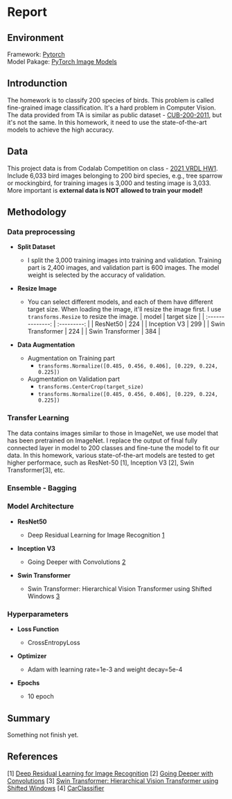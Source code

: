 # Report

## Environment

Framework: [Pytorch](https://pytorch.org/)  
Model Pakage: [PyTorch Image Models](https://github.com/rwightman/pytorch-image-models/)

## Introdunction

The homework is to classify 200 species of birds. This problem is called fine-grained image classification.
It's a hard problem in Computer Vision. The data provided from TA is similar as public dataset - [CUB-200-2011](http://www.vision.caltech.edu/visipedia/CUB-200-2011.html), but it's not the same. In this homework, it need to use the state-of-the-art models to achieve the high accuracy.

## Data

This project data is from Codalab Competition on class - [2021 VRDL HW1](https://competitions.codalab.org/competitions/35668?secret_key=09789b13-35ec-4928-ac0f-6c86631dda07). Include 6,033 bird images belonging to 200 bird species, e.g., tree sparrow or mockingbird, for training images is 3,000 and testing image is 3,033. More important is **external data is NOT allowed to train your model!**

## Methodology

### Data preprocessing

* **Split Dataset**
  * I split the 3,000 training images into training and validation. Training part is 2,400 images, and validation part is 600 images. The model weight is selected by the accuracy of validation.

* **Resize Image**
  * You can select different models, and each of them have different target size. When loading the image, it'll resize the image first. I use `transforms.Resize` to resize the image.
    |      model       | target size |
    | :--------------: | :---------: |
    |     ResNet50     |     224     |
    |   Inception V3   |     299     |
    | Swin Transformer |     224     |
    | Swin Transformer |     384     |

* **Data Augmentation**
  * Augmentation on Training part
    * `transforms.Normalize([0.485, 0.456, 0.406], [0.229, 0.224, 0.225])`
  * Augmentation on Validation part
    * `transforms.CenterCrop(target_size)`
    * `transforms.Normalize([0.485, 0.456, 0.406], [0.229, 0.224, 0.225])`

### Transfer Learning

The data contains images similar to those in ImageNet, we use model that has been pretrained on ImageNet. I replace the output of final fully connected layer in model to 200 classes and fine-tune the model to fit our data. In this homework, various state-of-the-art models are tested to get higher performace, such as ResNet-50 [1], Inception V3 [2], Swin Transformer[3], etc.

### Ensemble - Bagging

### Model Architecture

* **ResNet50**
  * Deep Residual Learning for Image Recognition [1](https://arxiv.org/abs/1512.03385)

* **Inception V3**
  * Going Deeper with Convolutions [2](https://arxiv.org/abs/1409.4842)

* **Swin Transformer**
  * Swin Transformer: Hierarchical Vision Transformer using Shifted Windows [3](https://arxiv.org/pdf/2103.14030.pdf)

### Hyperparameters

* **Loss Function**
  * CrossEntropyLoss

* **Optimizer**
  * Adam with learning rate=1e-3 and weight decay=5e-4

* **Epochs**
  * 10 epoch

## Summary

  Something not finish yet.

## References

[1] [Deep Residual Learning for Image Recognition](https://arxiv.org/abs/1512.03385)
[2] [Going Deeper with Convolutions](https://arxiv.org/abs/1409.4842)
[3] [Swin Transformer: Hierarchical Vision Transformer using Shifted Windows](https://arxiv.org/pdf/2103.14030.pdf)
[4] [CarClassifier](https://github.com/Yunyung/CarClassifier)
